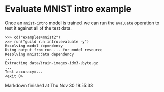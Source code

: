 # Evaluate MNIST intro example

Once an `mnist-intro` model is trained, we can run the `evaluate`
operation to test it against all of the test data.

    >>> cd("examples/mnist2")
    >>> run("guild run intro:evaluate -y")
    Resolving model dependency
    Using output from run ... for model resource
    Resolving mnist:data dependency
    ...
    Extracting data/train-images-idx3-ubyte.gz
    ...
    Test accuracy=...
    <exit 0>

Markdown finished at Thu Nov 30 19:55:33
